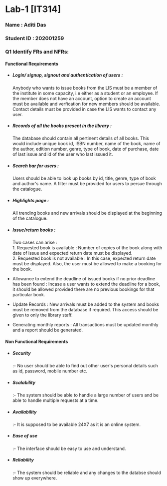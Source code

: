 # Lab-1																																																																													[IT314]                                                                                                                                                        
<h3> Name : Aditi Das </h3>                                                                                                                                 
<h3> Student ID : 202001259

  
 <br>

  
  <h3>Q1 Identify FRs and NFRs:</h3>
  
  <h4> Functional Requirements </h4>
  
   - <h5> Login/ signup, signout and authentication of users :</h5> Anybody who wants to issue books from the LIS must be a member of the institute in some capacity, i.e either as a student or an employee. If the member does not have an account, option to create an account must be available and verfication for new members should be available. Contact details must be provided in case the LIS wants to contact any user.
    
  - <h5> Records of all the books present in the library :</h5> The database should contain all pertinent details of all books. This would include unique book id, ISBN number, name of the book, name of the author, edition number, genre, type of book, date of purchase, date of last issue and id of the user who last issued it.
    
  - <h5> Search bar for users :</h5> Users should be able to look up books by id, title, genre, type of book and author's name. A filter must be provided for users to persue through the catalogue.
  
  - <h5> Highlights page : </h5>All trending books and new arrivals should be displayed at the beginning of the catalogue.
    
  - <h5> Issue/return books : </h5> Two cases can arise : <br>
    1. Requested book is available : Number of copies of the book along with date of issue and expected return date must be displayed.<br>
    2. Requested book is not available : In this case, expected return date must be displayed. Also, the user must be allowed to make a booking for the book.
  
  
   - Allowance to extend the deadline of issued books if no prior deadline has been found : Incase a user wants to extend the deadline for a book, it should be allowed provided there are no previous bookings for that particular book.
    
   - Update Records : New arrivals must be added to the system and books must be removed from the database if required. This access should be given to only the library staff.
    
   - Generating monthly reports : All transactions must be updated monthly and a report should be generated.
  
  <h4>Non Functional Requirements </h4>  
  
  - <h5><b>Security</b></h5>:- No user should be able to find out other user's personal details such as id, password, mobile number etc.
  - <h5><b>Scalability</b></h5>:- The system should be able to handle a large number of users and be able to handle multiple requests at a time.
  - <h5><b>Availability</b></h5>:- It is supposed to be available 24X7 as it is an online system.
  - <h5><b>Ease of use</b></h5>:- The interface should be easy to use and understand.
  - <h5><b>Reliability</b></h5>:- The system should be reliable and any changes to the databse should show up everywhere.

